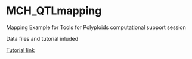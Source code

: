 # MCH_QTLmapping
Mapping Example for Tools for Polyploids computational support session

Data files and tutorial inluded


[Tutorial link](https://mcaraza-harter.github.io/MCH_QTLmapping/tutorial/QTLmapping_Example.html)
